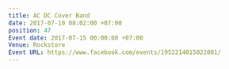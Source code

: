 ```yaml
---
title: AC DC Cover Band
date: 2017-07-10 08:02:00 +07:00
position: 47
Event date: 2017-07-15 00:00:00 +07:00
Venue: Rockstore
Event URL: https://www.facebook.com/events/1952214015022081/
---
```


